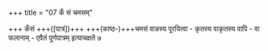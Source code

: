 +++
title = "07 कँ सं चमसम्"

+++
कँसं +++([पात्रं])+++ +++(काष्ठ-)+++चमसं वान्नस्य पूरयित्वा - कृतस्य वाकृतस्य वापि - वा फलानाम् - एवैतं पूर्णपात्रम् इत्याचक्षते ७